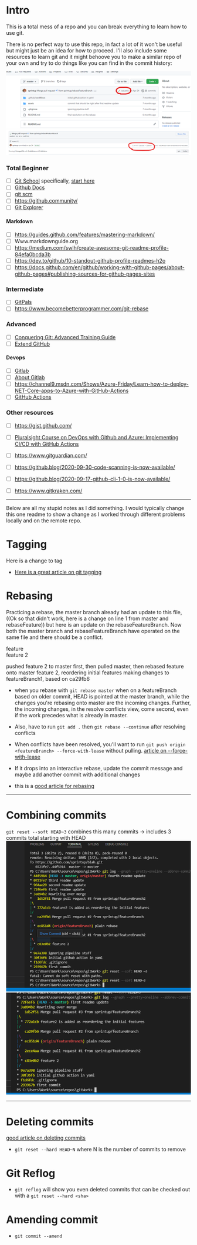 # Intro

This is a total mess of a repo and you can break everything to learn how to use git. 

There is no perfect way to use this repo, in fact a lot of it won't be useful but might just be an idea for how to proceed. I'll also include some resources to learn git and it might behoove you to make a similar repo of your own and try to do things like you can find in the commit history: 

![mostRecentCommit](/assets/mostRecentCommit.png)
![parentCommit](/assets/parentCommit.png)

### Total Beginner
- [ ] [Git School](https://www.youtube.com/channel/UCshmCws1MijkZLMkPmOmzbQ) specifically, [start here](https://www.youtube.com/watch?v=OZEGnam2M9s&list=PLu-nSsOS6FRIg52MWrd7C_qSnQp3ZoHwW)
- [ ] [Github Docs](https://docs.github.com/en)
- [ ] [git scm](https://git-scm.com/docs)
- [ ] https://github.community/ 
- [ ] [Git Explorer](gitexplorer.com)
#### Markdown 
- [ ] https://guides.github.com/features/mastering-markdown/
- [ ] Www.markdownguide.org
- [ ] https://medium.com/swlh/create-awesome-git-readme-profile-84efa0bcda3b
- [ ] https://dev.to/github/10-standout-github-profile-readmes-h2o 
- [ ] https://docs.github.com/en/github/working-with-github-pages/about-github-pages#publishing-sources-for-github-pages-sites 

### Intermediate 
- [ ] [GitPals](https://www.gitpals.com)
- [ ] https://www.becomebetterprogrammer.com/git-rebase

### Advanced
- [ ] [Conquering Git: Advanced Training Guide](https://www.udemy.com/course/conquering-git-advanced-training-guide/) 
- [ ] [Extend GitHub](https://github.com/marketplace?type=) 

#### Devops
- [ ] [Gitlab](https://docs.gitlab.com/ee/README.html) 
- [ ] [About Gitlab](https://about.gitlab.com/)
- [ ] https://channel9.msdn.com/Shows/Azure-Friday/Learn-how-to-deploy-NET-Core-apps-to-Azure-with-GitHub-Actions 
- [ ] [GitHub Actions](https://docs.github.com/en/actions)

### Other resources
- [ ] https://gist.github.com/
- [ ] [Pluralsight Course on DevOps with Github and Azure: Implementing CI/CD with GitHub Actions](https://app.pluralsight.com/id/signin/?redirectTo=https%3A%2F%2Fapp.pluralsight.com%2Flibrary%2Fcourses%2F7d044527-6919-4968-8c0a-53ac4881968a%2Ftable-of-contents)
- [ ] https://www.gitguardian.com/
- [ ] https://github.blog/2020-09-30-code-scanning-is-now-available/
- [ ] https://github.blog/2020-09-17-github-cli-1-0-is-now-available/
- [ ] https://www.gitkraken.com/ 



***
Below are all my stupid notes as I did something. I would typically change this one readme to show a change as I worked through different problems locally and on the remote repo. 


# Tagging 
Here is a change to tag
- [Here is a great article on git tagging](https://devconnected.com/how-to-create-git-tags/)

# Rebasing 
Practicing a rebase, the master branch already had an update to this file,((Ok so that didn't work, here is a change on line 1 from master and rebaseFeature)) but here is an update on the rebaseFeatureBranch. Now both the master branch and rebaseFeatureBranch have operated on the same file and there should be a conflict.

feature  
feature 2  

pushed feature 2 to master first, then pulled master, then rebased feature onto master
feature 2, reordering initial features
making changes to featureBranch1, based on ca29fb6


- when you rebase with `git rebase master` when on a featureBranch based on older commit, HEAD is pointed at the master branch, while the changes you're rebasing onto master are the incoming changes. Further, the incoming changes, in the resolve conflicts view, come second, even if the work precedes what is already in master.
- Also, have to run `git add .` then `git rebase --continue` after resolving conflicts 
- When conflicts have been resolved, you'll want to run `git push origin <featureBranch> --force-with-lease` without pulling. [article on --force-with-lease](https://itnext.io/git-force-vs-force-with-lease-9d0e753e8c41)
- If it drops into an interactive rebase, update the commit message and maybe add another commit with additional changes

- this is a [good article for rebasing](https://www.becomgitebetterprogrammer.com/git-rebase/#10_Once_you_finish_rebasing_DO_NOT_pull_but_push_immediately_to_remote)

***
# Combining commits
`git reset --soft HEAD~3` combines this many commits -> includes 3 commits total starting with HEAD
![before](/assets/reset.png)
![after](/assets/after.png)

***
# Deleting commits
[good article on deleting commits](https://www.w3docs.com/snippets/git/deleting-commits-from-a-branch-in-git.html)
 - `git reset --hard HEAD~N` where N is the number of commits to remove
 
 # Git Reflog
 - `git reflog` will show you even deleted commits that can be checked out with a `git reset --hard <sha>`

 # Amending commit 
 - `git commit --amend`

